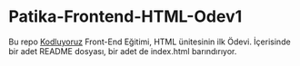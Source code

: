 # Patika-Frontend-HTML-Odev1

Bu repo [Kodluyoruz](https://www.kodluyoruz.org/) Front-End Eğitimi, HTML ünitesinin ilk Ödevi. İçerisinde bir adet README dosyası, bir adet de index.html barındırıyor.
